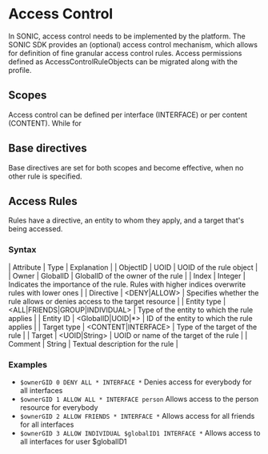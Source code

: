 # Access Control

In SONIC, access control needs to be implemented by the platform. The SONIC SDK provides an (optional) access control mechanism, which allows for definition of fine granular access control rules. Access permissions defined as AccessControlRuleObjects can be migrated along with the profile.

## Scopes

Access control can be defined per interface (INTERFACE) or per content (CONTENT). While for 

## Base directives

Base directives are set for both scopes and become effective, when no other rule is specified.

## Access Rules

Rules have a directive, an entity to whom they apply, and a target that's being accessed. 

### Syntax

| Attribute | Type | Explanation |
| ObjectID | UOID | UOID of the rule object |
| Owner | GlobalID | GlobalID of the owner of the rule |
| Index | Integer | Indicates the importance of the rule. Rules with higher indices overwrite rules with lower ones |
| Directive | <DENY|ALLOW> | Specifies whether the rule allows or denies access to the target resource |
| Entity type | <ALL|FRIENDS|GROUP|INDIVIDUAL> | Type of the entity to which the rule applies |
| Entity ID | <GlobalID|UOID|*> | ID of the entity to which the rule applies |
| Target type | <CONTENT|INTERFACE> | Type of the target of the rule |
| Target | <UOID|String> | UOID or name of the target of the rule |
| Comment | String | Textual description for the rule |

### Examples

 * `$ownerGID 0 DENY ALL * INTERFACE *` Denies access for everybody for all interfaces
 * `$ownerGID 1 ALLOW ALL * INTERFACE person` Allows access to the person resource for everybody
 * `$ownerGID 2 ALLOW FRIENDS * INTERFACE *` Allows access for all friends for all interfaces
 * `$ownerGID 3 ALLOW INDIVIDUAL $globalID1 INTERFACE *` Allows access to all interfaces for user $globalID1

